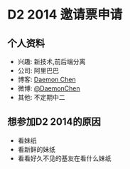 # D2 2014 邀请票申请

## 个人资料

- 兴趣: 新技术,前后端分离
- 公司: 阿里巴巴
- 博客: [Daemon Chen](http://www.classical1988.com/)
- 微博: [@DaemonChen](http://weibo.com/cgyqqcgy) 
- 其他: 不定期中二

## 想参加D2 2014的原因

- 看妹纸
- 看新鲜的妹纸
- 看看好久不见的基友在看什么妹纸

